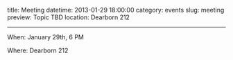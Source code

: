 title: Meeting 
datetime: 2013-01-29 18:00:00
category: events
slug: meeting
preview: Topic TBD
location: Dearborn 212

---
When: January 29th, 6 PM

Where: Dearborn 212

